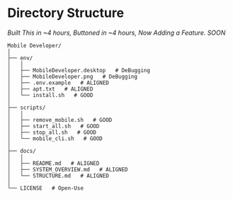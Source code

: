 # Directory Structure

*Built This in ~4 hours, Buttoned in ~4 hours, Now Adding a Feature. SOON*

```text
Mobile Developer/
│
├── env/
│   │
│   ├── MobileDeveloper.desktop   # DeBugging
│   ├── MobileDeveloper.png   # DeBugging
│   ├── .env.example   # ALIGNED
│   ├── apt.txt   # ALIGNED
│   └── install.sh   # GOOD
│
├── scripts/
│   │
│   ├── remove_mobile.sh   # GOOD
│   ├── start_all.sh   # GOOD
│   ├── stop_all.sh   # GOOD
│   └── mobile_cli.sh   # GOOD
│
├── docs/
│   │
│   ├── README.md   # ALIGNED
│   ├── SYSTEM_OVERVIEW.md   # ALIGNED
│   └── STRUCTURE.md   # ALIGNED
│
└── LICENSE   # Open-Use
```
